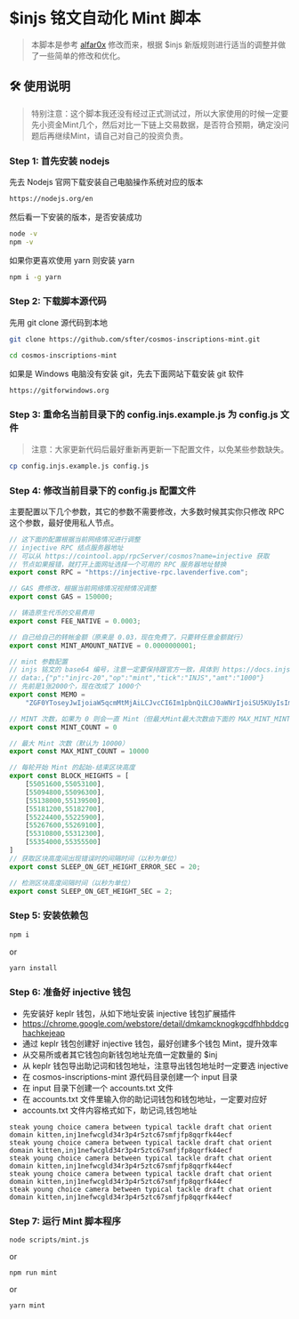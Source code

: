 # $injs 铭文自动化 Mint 脚本

> 本脚本是参考 [alfar0x](https://github.com/alfar0x/cosmos-inscriptions) 修改而来，根据 $injs 新版规则进行适当的调整并做了一些简单的修改和优化。


## 🛠 使用说明

> 特别注意：这个脚本我还没有经过正式测试过，所以大家使用的时候一定要先小资金Mint几个，然后对比一下链上交易数据，是否符合预期，确定没问题后再继续Mint，请自己对自己的投资负责。

### Step 1: 首先安装 nodejs

先去 Nodejs 官网下载安装自己电脑操作系统对应的版本

```bash
https://nodejs.org/en
```

然后看一下安装的版本，是否安装成功

```bash
node -v
npm -v
```

如果你更喜欢使用 yarn 则安装 yarn
```bash
npm i -g yarn
```

### Step 2: 下载脚本源代码
先用 git clone 源代码到本地
```bash
git clone https://github.com/sfter/cosmos-inscriptions-mint.git

cd cosmos-inscriptions-mint
```
如果是 Windows 电脑没有安装 git，先去下面网站下载安装 git 软件
```bash
https://gitforwindows.org
```

### Step 3: 重命名当前目录下的 config.injs.example.js 为 config.js 文件
> 注意：大家更新代码后最好重新再更新一下配置文件，以免某些参数缺失。
```bash
cp config.injs.example.js config.js
```

### Step 4: 修改当前目录下的 config.js 配置文件
主要配置以下几个参数，其它的参数不需要修改，大多数时候其实你只修改 RPC 这个参数，最好使用私人节点。
```javascript
// 这下面的配置根据当前网络情况进行调整
// injective RPC 结点服务器地址
// 可以从 https://cointool.app/rpcServer/cosmos?name=injective 获取
// 节点如果报错，就打开上面网址选择一个可用的 RPC 服务器地址替换
export const RPC = "https://injective-rpc.lavenderfive.com";

// GAS 费修改，根据当前网络情况视频情况调整
export const GAS = 150000;

// 铸造原生代币的交易费用
export const FEE_NATIVE = 0.0003;

// 自己给自己的转帐金额（原来是 0.03，现在免费了，只要转任意金额就行）
export const MINT_AMOUNT_NATIVE = 0.0000000001;

// mint 参数配置
// injs 铭文的 base64 编号，注意一定要保持跟官方一致，具体到 https://docs.injs.ink/mint-injs 查看。
// data:,{"p":"injrc-20","op":"mint","tick":"INJS","amt":"1000"}
// 先前是1张2000个，现在改成了 1000个
export const MEMO =
    "ZGF0YToseyJwIjoiaW5qcmMtMjAiLCJvcCI6Im1pbnQiLCJ0aWNrIjoiSU5KUyIsImFtdCI6IjEwMDAifQ==";

// MINT 次数，如果为 0 则会一直 Mint（但最大Mint最大次数由下面的 MAX_MINT_MINT 设置
export const MINT_COUNT = 0

// 最大 Mint 次数（默认为 10000）
export const MAX_MINT_COUNT = 10000

// 每轮开始 Mint 的起始-结束区块高度
export const BLOCK_HEIGHTS = [
    [55051600,55053100],
    [55094800,55096300],
    [55138000,55139500],
    [55181200,55182700],
    [55224400,55225900],
    [55267600,55269100],
    [55310800,55312300],
    [55354000,55355500]
]
// 获取区块高度间出现错误时的间隔时间（以秒为单位）
export const SLEEP_ON_GET_HEIGHT_ERROR_SEC = 20;

// 检测区块高度间隔时间（以秒为单位）
export const SLEEP_ON_GET_HEIGHT_SEC = 2;
```

### Step 5: 安装依赖包
```bash
npm i
```
or
```bash
yarn install
```

### Step 6: 准备好 injective 钱包
- 先安装好 keplr 钱包，从如下地址安装 injective 钱包扩展插件
- https://chrome.google.com/webstore/detail/dmkamcknogkgcdfhhbddcghachkejeap
- 通过 keplr 钱包创建好 injective 钱包，最好创建多个钱包 Mint，提升效率
- 从交易所或者其它钱包向新钱包地址充值一定数量的 $inj
- 从 keplr 钱包导出助记词和钱包地址，注意导出钱包地址时一定要选 injective
- 在 cosmos-inscriptions-mint 源代码目录创建一个 input 目录
- 在 input 目录下创建一个 accounts.txt 文件
- 在 accounts.txt 文件里输入你的助记词钱包和钱包地址，一定要对应好
- accounts.txt 文件内容格式如下，助记词,钱包地址
```
steak young choice camera between typical tackle draft chat orient domain kitten,inj1nefwcgld34r3p4r5ztc67smfjfp8qqrfk44ecf
steak young choice camera between typical tackle draft chat orient domain kitten,inj1nefwcgld34r3p4r5ztc67smfjfp8qqrfk44ecf
steak young choice camera between typical tackle draft chat orient domain kitten,inj1nefwcgld34r3p4r5ztc67smfjfp8qqrfk44ecf
steak young choice camera between typical tackle draft chat orient domain kitten,inj1nefwcgld34r3p4r5ztc67smfjfp8qqrfk44ecf
steak young choice camera between typical tackle draft chat orient domain kitten,inj1nefwcgld34r3p4r5ztc67smfjfp8qqrfk44ecf
```

### Step 7: 运行 Mint 脚本程序
```shell
node scripts/mint.js
```
or
```shell
npm run mint
```
or
```shell
yarn mint
```
